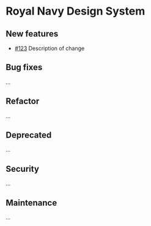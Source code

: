 # Royal Navy Design System

## New features
- [#123](http://link/to/pr) Description of change

## Bug fixes

...

## Refactor

...

## Deprecated

...

## Security

...

## Maintenance

...
